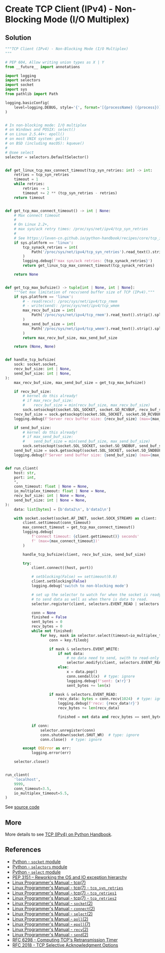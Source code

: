 # Create TCP Client (IPv4) - Non-Blocking Mode (I/O Multiplex)

## Solution

```python
"""TCP Client (IPv4) - Non-Blocking Mode (I/O Multiplex)
"""

# PEP 604, Allow writing union types as X | Y
from __future__ import annotations

import logging
import selectors
import socket
import sys
from pathlib import Path

logging.basicConfig(
    level=logging.DEBUG, style='{', format='[{processName} ({process})] {message}'
)


# In non-blocking mode: I/O multiplex
# on Windows and POSIX: select()
# on Linux 2.5.44+: epoll()
# on most UNIX system: poll()
# on BSD (including macOS): kqueue()
#
# @see select
selector = selectors.DefaultSelector()


def get_linux_tcp_max_connect_timeout(tcp_syn_retries: int) -> int:
    retries = tcp_syn_retries
    timeout = 1
    while retries:
        retries -= 1
        timeout += 2 ** (tcp_syn_retries - retries)
    return timeout


def get_tcp_max_connect_timeout() -> int | None:
    # Max connect timeout
    #
    # On Linux 2.2+,
    # max syn/ack retry times: /proc/sys/net/ipv4/tcp_syn_retries
    #
    # See https://leven-cn.github.io/python-handbook/recipes/core/tcp_ipv4
    if sys.platform == 'linux':
        tcp_synack_retries = int(
            Path('/proc/sys/net/ipv4/tcp_syn_retries').read_text().strip()
        )
        logging.debug(f'max syn/ack retries: {tcp_synack_retries}')
        return get_linux_tcp_max_connect_timeout(tcp_synack_retries)

    return None


def get_tcp_max_bufsize() -> tuple[int | None, int | None]:
    """Get max limitation of recv/send buffer size of TCP (IPv4)."""
    if sys.platform == 'linux':
        # - read(recv): /proc/sys/net/ipv4/tcp_rmem
        # - write(send): /proc/sys/net/ipv4/tcp_wmem
        max_recv_buf_size = int(
            Path('/proc/sys/net/ipv4/tcp_rmem').read_text().strip().split()[2].strip()
        )
        max_send_buf_size = int(
            Path('/proc/sys/net/ipv4/tcp_wmem').read_text().strip().split()[2].strip()
        )
        return max_recv_buf_size, max_send_buf_size

    return (None, None)


def handle_tcp_bufsize(
    sock: socket.socket,
    recv_buf_size: int | None,
    send_buf_size: int | None,
):
    max_recv_buf_size, max_send_buf_size = get_tcp_max_bufsize()

    if recv_buf_size:
        # kernel do this already!
        # if max_recv_buf_size:
        #    recv_buf_size = min(recv_buf_size, max_recv_buf_size)
        sock.setsockopt(socket.SOL_SOCKET, socket.SO_RCVBUF, recv_buf_size)
    recv_buf_size = sock.getsockopt(socket.SOL_SOCKET, socket.SO_RCVBUF)
    logging.debug(f'Server recv buffer size: {recv_buf_size} (max={max_recv_buf_size})')

    if send_buf_size:
        # kernel do this already!
        # if max_send_buf_size:
        #    send_buf_size = min(send_buf_size, max_send_buf_size)
        sock.setsockopt(socket.SOL_SOCKET, socket.SO_SNDBUF, send_buf_size)
    send_buf_size = sock.getsockopt(socket.SOL_SOCKET, socket.SO_SNDBUF)
    logging.debug(f'Server send buffer size: {send_buf_size} (max={max_send_buf_size})')


def run_client(
    host: str,
    port: int,
    *,
    conn_timeout: float | None = None,
    io_multiplex_timeout: float | None = None,
    recv_buf_size: int | None = None,
    send_buf_size: int | None = None,
):
    data: list[bytes] = [b'data2\n', b'data1\n']

    with socket.socket(socket.AF_INET, socket.SOCK_STREAM) as client:
        client.settimeout(conn_timeout)
        max_connect_timeout = get_tcp_max_connect_timeout()
        logging.debug(
            f'connect timeout: {client.gettimeout()} seconds'
            f' (max={max_connect_timeout})'
        )

        handle_tcp_bufsize(client, recv_buf_size, send_buf_size)

        try:
            client.connect((host, port))

            # setblocking(False) == settimeout(0.0)
            client.setblocking(False)
            logging.debug('switch to non-blocking mode')

            # set up the selector to watch for when the socket is ready
            # to send data as well as when there is data to read.
            selector.register(client, selectors.EVENT_READ | selectors.EVENT_WRITE)

            conn = None
            finished = False
            sent_bytes = 0
            recv_bytes = 0
            while not finished:
                for key, mask in selector.select(timeout=io_multiplex_timeout):
                    conn = key.fileobj

                    if mask & selectors.EVENT_WRITE:
                        if not data:
                            # no data need to send, swith to read-only
                            selector.modify(client, selectors.EVENT_READ)
                        else:
                            x = data.pop()
                            conn.sendall(x)  # type: ignore
                            logging.debug(f'sent: {x!r}')
                            sent_bytes += len(x)

                    if mask & selectors.EVENT_READ:
                        recv_data: bytes = conn.recv(1024)  # type: ignore
                        logging.debug(f'recv: {recv_data!r}')
                        recv_bytes += len(recv_data)

                        finished = not data and recv_bytes == sent_bytes

            if conn:
                selector.unregister(conn)
                conn.shutdown(socket.SHUT_WR)  # type: ignore
                conn.close()  # type: ignore

        except OSError as err:
            logging.error(err)

    selector.close()


run_client(
    'localhost',
    9999,
    conn_timeout=3.5,
    io_multiplex_timeout=5.5,
)
```

See [source code](https://github.com/leven-cn/python-cookbook/blob/main/examples/core/tcp_client_ipv4_io_multiplex.py)

## More

More details to see [TCP (IPv4) on Python Handbook](https://leven-cn.github.io/python-handbook/recipes/core/tcp_ipv4).

## References

- [Python - `socket` module](https://docs.python.org/3/library/socket.html)
- [Python - `selectors` module](https://docs.python.org/3/library/selectors.html)
- [Python - `select` module](https://docs.python.org/3/library/select.html)
- [PEP 3151 – Reworking the OS and IO exception hierarchy](https://peps.python.org/pep-3151/)
- [Linux Programmer's Manual - tcp(7)](https://manpages.debian.org/bullseye/manpages/tcp.7.en.html)
- [Linux Programmer's Manual - tcp(7) - `tcp_syn_retries`](https://manpages.debian.org/bullseye/manpages/tcp.7.en.html#tcp_syn_retries)
- [Linux Programmer's Manual - tcp(7) - `tcp_retries1`](https://manpages.debian.org/bullseye/manpages/tcp.7.en.html#tcp_retries1)
- [Linux Programmer's Manual - tcp(7) - `tcp_retries2`](https://manpages.debian.org/bullseye/manpages/tcp.7.en.html#tcp_retries2)
- [Linux Programmer's Manual - `socket`(2)](https://manpages.debian.org/bullseye/manpages-dev/socket.2.en.html)
- [Linux Programmer's Manual - `connect`(2)](https://manpages.debian.org/bullseye/manpages-dev/connect.2.en.html)
- [Linux Programmer's Manual - `select`(2)](https://manpages.debian.org/bullseye/manpages-dev/select.2.en.html)
- [Linux Programmer's Manual - `poll`(2)](https://manpages.debian.org/bullseye/manpages-dev/poll.2.en.html)
- [Linux Programmer's Manual - `epoll`(7)](https://manpages.debian.org/bullseye/manpages-dev/epoll.7.en.html)
- [Linux Programmer's Manual - `recv`(2)](https://manpages.debian.org/bullseye/manpages-dev/recv.2.en.html)
- [Linux Programmer's Manual - `send`(2)](https://manpages.debian.org/bullseye/manpages-dev/send.2.en.html)
- [RFC 6298 - Computing TCP's Retransmission Timer](https://datatracker.ietf.org/doc/html/rfc6298.html)
- [RFC 2018 - TCP Selective Acknowledgment Options](https://datatracker.ietf.org/doc/html/rfc2018.html)
